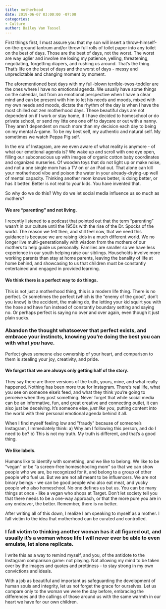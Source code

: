 ```yaml
---
title: motherhood
date: 2019-06-07 03:00:00 -07:00
categories:
- Culture
author: Bailey Van Tassel
---
```


First things first, I must assure you that my son will insert a throw-himself-on-the-ground tantrum and/or throw full rolls of toilet paper into any toilet on the best of days. Those are the best of days, not the worst. The worst are way uglier and involve me losing my patience, yelling, threatening, negotiating, forgetting diapers, and rushing us around. That’s the thing. That’s life on the best of days and the worst of days - messy and unpredictable and changing moment by moment. 

The aforementioned best days with my full-blown terrible-twos-toddler are the ones where I have no emotional agenda. We usually have some things on the calendar, but from an emotional perspective when I have a clear mind and can be present with him to let his needs and moods, mixed with my own needs and moods, dictate the rhythm of the day is when I have the most chilled out zen motherhood days. These beautiful days are not dependent on if I work or stay home, if I have decided to homeschool or do private school, or send my litte one one off to daycare or out with a nanny. They aren’t dependent on much more than my decision each day to being on my mental A-game. To be my best self, my authentic and natural self. My sometimes we watch Peppa Pig self. 

In the era of Instagram, are we even aware of what reality is anymore - of what our emotional agenda is? We wake up and scroll with one eye open, filling our subconscious up with images of organic cotton baby coordinates and organized nurseries. Of wooden toys that do not light up or make noise, and not a one single mom has a TV on or an iPad out. That alone can kill your motherhood vibe and poison the water in your already-drying-up well of mental capacity. Thinking another mom knows better, is doing better, or has it better. Better is not real to your kids. You have invented that. 

So why do we do this? Why do we let social media influence us so much as mothers?

#### We are “parenting” and not living. 

I recently listened to a podcast that pointed out that the term “parenting” wasn’t in our culture until the 1950s with the rise of the Dr. Spocks of the world. The reason we felt then, and still feel now, that we need this guidance is because we are raising kids in a much different world. We no longer live multi-generationally with wisdom from the mothers of our mothers to help guide us personally. Families are smaller so we have less experience in our youth helping raise our siblings. Households involve more working parents than stay at home parents, leaving the banality of life at home behind, and showcasing to us that children must be constantly entertained and engaged in provided learning. 

#### We think there is a perfect way to do things.

This is not just a motherhood thing, this is a modern life thing. There is no perfect. Or sometimes the perfect (which is the “enemy of the good”, don’t you know) is the accident, the making do, the letting your kid squirt you with the hose and have fun instead of constantly boundary setting and saying no. Or perhaps perfect is saying no over and over again, even though it just plain sucks. 

### Abandon the thought whatsoever that perfect exists, and embrace your instincts, knowing you’re doing the best you can with what _you_ have. 

Perfect gives someone else ownership of your heart, and comparison to them is stealing your joy, creativity, and pride. 

#### We forget that we are always only getting half of the story. 

They say there are three versions of the truth, yours, mine, and what really happened. Nothing has been more true for Instagram. There’s real life, what you see on someone else’s feed, and what they think you’re going to perceive when they post something. Never forget that while social media can be an informative, fun, and great creative and connecting outlet, it can also just be deceiving. It’s someone else, _just like you_, putting content into the world with their personal emotional agenda behind it all. 

When I find myself feeling low and "fraudy" because of someone’s Instagram, I immediately think: a) Why am I following this person, and do I need to be? b) This is not my truth. My truth is different, and that’s a good thing. 

#### We like labels.

Humans like to identify with something, and we like to belong. We like to be “vegan” or be “a screen-free homeschooling mom” so that we can show people who we are, be recognized for it, and belong to a group of other people who fuel us. But we are not all meant to be influencers. We are not binary beings - we can be good people who also eat meat, and yucky people who also homeschool. No one defines us but us. You can be many things at once - like a vegan who shops at Target. Don’t let society tell you that there needs to be a one-way approach, or that the more pure you are in any endeavor, the better. Remember, there is no better. 

After writing all of this down, I realize I am speaking to myself as a mother. I fall victim to the idea that motherhood can be curated and controlled. 

### I fall victim to thinking another woman has it all figured out, and usually it’s a woman whose life I will never ever be able to even emulate, let alone replicate. 

I write this as a way to remind myself, and you, of the antidote to the Instagram comparison game: not playing. Not allowing my mind to be taken over by the images and quotes and prettiness - to stay strong in my own convictions and ideals. 

With a job as beautiful and important as safeguarding the development of human souls and integrity, let us not forget the grace for ourselves. Let us compare only to the woman we were the day before, embracing the differences and the callings of those around us with the same warmth in our heart we have for our own children. 